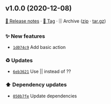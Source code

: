 ## v1.0.0 (2020-12-08)

[📝 Release notes](https://github.com/koj-co/firebase-sync/releases/tag/v1.0.0) · [🔖 Tag](https://github.com/koj-co/firebase-sync/tree/v1.0.0) · 🗄️ Archive ([zip](https://github.com/koj-co/firebase-sync/archive/v1.0.0.zip) · [tar.gz](https://github.com/koj-co/firebase-sync/archive/v1.0.0.tar.gz))

### ✨ New features

- [`1d074c9`](https://github.com/koj-co/firebase-sync/commit/1d074c9)  Add basic action

### ♻️ Updates

- [`6eb3621`](https://github.com/koj-co/firebase-sync/commit/6eb3621)  Use || instead of ??

### ⬆️ Dependency updates

- [`050b7fe`](https://github.com/koj-co/firebase-sync/commit/050b7fe)  Update dependencies
